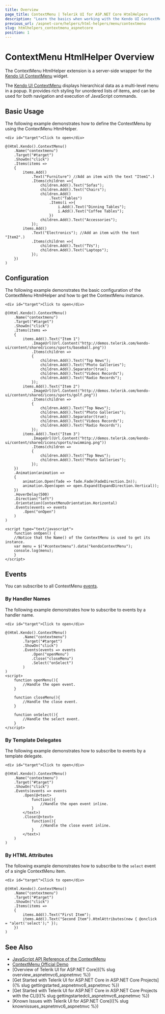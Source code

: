 ```yaml
---
title: Overview
page_title: ContextMenu | Telerik UI for ASP.NET Core HtmlHelpers
description: "Learn the basics when working with the Kendo UI ContextMenu HtmlHelper for ASP.NET Core (MVC 6 or ASP.NET Core MVC)."
previous_url: /aspnet-core/helpers/html-helpers/menu/contextmenu
slug: htmlhelpers_contextmenu_aspnetcore
position: 1
---
```


# ContextMenu HtmlHelper Overview

The ContextMenu HtmlHelper extension is a server-side wrapper for the [Kendo UI ContextMenu](https://demos.telerik.com/kendo-ui/menu/context-menu) widget.

The [Kendo UI ContextMenu](https://docs.telerik.com/kendo-ui/controls/navigation/menu/contextmenu) displays hierarchical data as a multi-level menu in a popup. It provides rich styling for unordered lists of items, and can be used for both navigation and execution of JavaScript commands. 

## Basic Usage

The following example demonstrates how to define the ContextMenu by using the ContextMenu HtmlHelper.

```Razor
<div id="target">Click to open</div>

@(Html.Kendo().ContextMenu()
    .Name("contextmenu")
    .Target("#target")
    .ShowOn("click")
    .Items(items =>
    {
        items.Add()
            .Text("Furniture") //Add an item with the text "Item1".)
            .Items(children =>{
                children.Add().Text("Sofas");
                children.Add().Text("Chairs");
                children.Add()
                    .Text("Tables")
                    .Items(i =>{
                        i.Add().Text("Dinning Tables");
                        i.Add().Text("Coffee Tables");
                    })
                children.Add().Text("Accessories");
            });
        items.Add()
            .Text("Electronics"); //Add an item with the text "Item2".)
            .Items(children =>{
                children.Add().Text("TVs");
                children.Add().Text("Laptops");
            });
    })
)
```

## Configuration

The following example demonstrates the basic configuration of the ContextMenu HtmlHelper and how to get the ContextMenu instance.

```Razor
<div id="target">Click to open</div>

@(Html.Kendo().ContextMenu()
    .Name("contextmenu")
    .Target("#target")
    .ShowOn("click")
    .Items(items =>
    {
        items.Add().Text("Item 1")
            .ImageUrl(Url.Content("http://demos.telerik.com/kendo-ui/content/shared/icons/sports/baseball.png"))
            .Items(children =>
            {
                children.Add().Text("Top News");
                children.Add().Text("Photo Galleries");
                children.Add().Separator(true);
                children.Add().Text("Videos Records");
                children.Add().Text("Radio Records");
            });
        items.Add().Text("Item 2")
            .ImageUrl(Url.Content("http://demos.telerik.com/kendo-ui/content/shared/icons/sports/golf.png"))
            .Items(children =>
            {
                children.Add().Text("Top News");
                children.Add().Text("Photo Galleries");
                children.Add().Separator(true);
                children.Add().Text("Videos Records");
                children.Add().Text("Radio Records");
            });
        items.Add().Text("Item 3")
            .ImageUrl(Url.Content("http://demos.telerik.com/kendo-ui/content/shared/icons/sports/swimming.png"))
            .Items(children =>
            {
                children.Add().Text("Top News");
                children.Add().Text("Photo Galleries");
            });
    })
    .Animation(animation =>
    {
        animation.Open(fade => fade.Fade(FadeDirection.In));
        animation.Open(open => open.Expand(ExpandDirection.Vertical));         
    })
    .HoverDelay(500)
    .Direction("left")
    .Orientation(ContextMenuOrientation.Horizontal)
    .Events(events => events
        .Open("onOpen")
    )
)

<script type="text/javascript">
    function onOpen() {
    //Notice that the Name() of the ContextMenu is used to get its instance.
    var menu = $("#contextmenu").data("kendoContextMenu");
    console.log(menu);
    }
</script>
```

## Events

You can subscribe to all ContextMenu [events](https://docs.telerik.com/kendo-ui/api/javascript/ui/contextmenu#events).

### By Handler Names

The following example demonstrates how to subscribe to events by a handler name.

```Razor
<div id="target">Click to open</div>

@(Html.Kendo().ContextMenu()
        .Name("contextmenu")
        .Target("#target")
        .ShowOn("click")
        .Events(events => events
            .Open("openMenu")
            .Close("closeMenu")
            .Select("onSelect")
        )
)
<script>
    function openMenu(){
        //Handle the open event.
    }

    function closeMenu(){
        //Handle the close event.
    }

    function onSelect(){
        //Handle the select event.
    }
</script>
```

### By Template Delegates

The following example demonstrates how to subscribe to events by a template delegate.

```Razor
<div id="target">Click to open</div>

@(Html.Kendo().ContextMenu()
    .Name("contextmenu")
    .Target("#target")
    .ShowOn("click")
    .Events(events => events
        .Open(@<text>
            function(){
                //Handle the open event inline.
            }
        </text>)
        .Close(@<text>
            function(){
                //Handle the close event inline.
            }
        </text>)
    )
)
```

### By HTML Attributes

The following example demonstrates how to subscribe to the `select` event of a single ContextMenu item.

```Razor
<div id="target">Click to open</div>

@(Html.Kendo().ContextMenu()
    .Name("contextmenu")
    .Target("#target")
    .ShowOn("click")
    .Items(items =>
    {       
        items.Add().Text("First Item");
        items.Add().Text("Second Item").HtmlAttributes(new { @onclick = "alert('select');" });
    })
)
```

## See Also

* [JavaScript API Reference of the ContextMenu](https://docs.telerik.com/kendo-ui/api/javascript/ui/contextmenu)
* [ContextMenu Official Demo](https://demos.telerik.com/aspnet-core/menu/context-menu)
* [Overview of Telerik UI for ASP.NET Core]({% slug overview_aspnetmvc6_aspnetmvc %})
* [Get Started with Telerik UI for ASP.NET Core in ASP.NET Core Projects]({% slug gettingstarted_aspnetmvc6_aspnetmvc %})
* [Get Started with Telerik UI for ASP.NET Core in ASP.NET Core Projects with the CLI]({% slug gettingstartedcli_aspnetmvc6_aspnetmvc %})
* [Known Issues with Telerik UI for ASP.NET Core]({% slug knownissues_aspnetmvc6_aspnetmvc %})